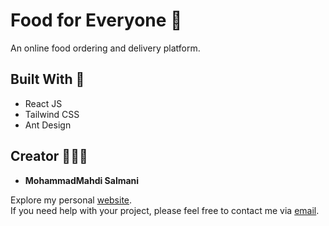 # Food for Everyone 🍕
An online food ordering and delivery platform.

## Built With 🔨

* React JS
* Tailwind CSS
* Ant Design

## Creator 🧑🏻‍💻

* **MohammadMahdi Salmani**

Explore my personal [website](https://msas-mohammad.ir).\
If you need help with your project, please feel free to contact me via [email](mailto:msas.mohammad1382@yahoo.com).

